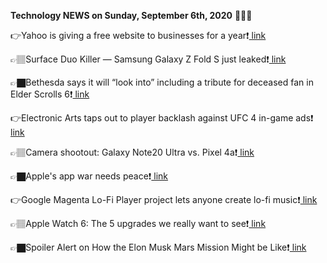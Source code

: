 <b>Technology NEWS on Sunday, September 6th, 2020</b> 📡📡📡 

👉Yahoo is giving a free website to businesses for a year❗️<a href='https://techblock.club/?p=7051'> link</a>

👉🏽Surface Duo Killer — Samsung Galaxy Z Fold S just leaked❗️<a href='https://techblock.club/?p=7053'> link</a>

👉🏿Bethesda says it will “look into” including a tribute for deceased fan in Elder Scrolls 6❗️<a href='https://techblock.club/?p=7055'> link</a>

👉Electronic Arts taps out to player backlash against UFC 4 in-game ads❗️<a href='https://techblock.club/?p=7057'> link</a>

👉🏽Camera shootout: Galaxy Note20 Ultra vs. Pixel 4a❗️<a href='https://techblock.club/?p=7059'> link</a>

👉🏿Apple's app war needs peace❗️<a href='https://techblock.club/?p=7061'> link</a>

👉Google Magenta Lo-Fi Player project lets anyone create lo-fi music❗️<a href='https://techblock.club/?p=7063'> link</a>

👉🏽Apple Watch 6: The 5 upgrades we really want to see❗️<a href='https://techblock.club/?p=7065'> link</a>

👉🏿Spoiler Alert on How the Elon Musk Mars Mission Might be Like❗️<a href='https://techblock.club/?p=7067'> link</a>

